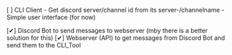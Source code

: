 [ ] CLI Client
    - Get discord server/channel id from its server-/channelname
    - Simple user interface (for now)

[✔] Discord Bot to send messages to webserver (mby there is a better solution for this)
[✔] Webserver (API) to get messages from Discord Bot and send them to the CLI_Tool
